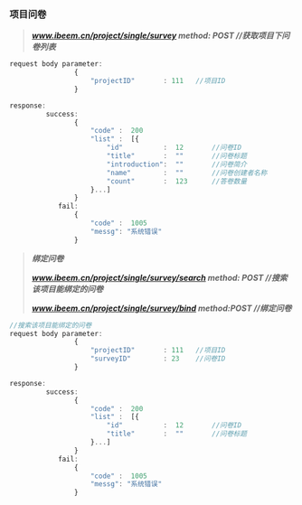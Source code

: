 ### 项目问卷

> _**www.ibeem.cn/project/single/survey           method: POST           //获取项目下问卷列表**_

```js
request body parameter:
                {
                    "projectID"       : 111   //项目ID
                }

response:
         success: 
                {
                    "code" :  200
                    "list" :  [{
                        "id"          :  12       //问卷ID
                        "title"       :  ""       //问卷标题
                        "introduction":  ""       //问卷简介
                        "name"        :  ""       //问卷创建者名称
                        "count"       :  123      //答卷数量
                    }...]
                }
            fail: 
                {
                    "code" :  1005
                    "messg": "系统错误"
                }
```

> _**绑定问卷**_
>
> _**www.ibeem.cn/project/single/survey/search        method: POST           //搜索该项目能绑定的问卷**_
>
> _**www.ibeem.cn/project/single/survey/bind             method:POST           //绑定问卷**_

```js
//搜索该项目能绑定的问卷
request body parameter:
                {
                    "projectID"       : 111   //项目ID
                    "surveyID"        : 23    //问卷ID
                }

response:
         success: 
                {
                    "code" :  200
                    "list" :  [{
                        "id"          :  12       //问卷ID
                        "title"       :  ""       //问卷标题
                    }...]
                }
            fail: 
                {
                    "code" :  1005
                    "messg": "系统错误"
                }
```




